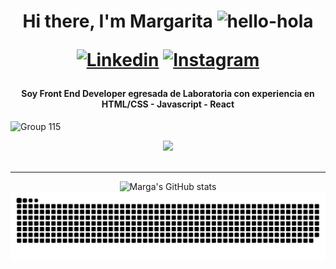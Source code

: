 <h1 align="center">Hi there, I'm Margarita <img alt="hello-hola" width="70px" src="https://user-images.githubusercontent.com/78278982/138802904-928b5417-bfbb-47c4-86ab-12b05c5b784e.gif"/>

[![Linkedin](https://img.shields.io/badge/Instagram-E4405F?style=for-the-badge&logo=instagram&logoColor=white)](https://www.instagram.com/margazm/) [![Instagram](https://img.shields.io/badge/LinkedIn-0077B5?style=for-the-badge&logo=linkedin&logoColor=white)](https://www.linkedin.com/in/margazm/) </h1>


<h4 align="center"> Soy Front End Developer egresada de Laboratoria con experiencia en HTML/CSS - Javascript - React </h4>


![Group 115](https://user-images.githubusercontent.com/78278982/139191929-47388079-911e-4ff4-81ef-92b49708e624.png)




<!--
**margaZM/margaZM** is a ✨ _special_ ✨ repository because its `README.md` (this file) appears on your GitHub profile.

Here are some ideas to get you started:

- 🌱 I’m currently learning React Js
- 👯 I’m looking to collaborate on ...
- 🤔 I’m looking for help with ...
- 💬 Ask me about ...
- 📫 How to reach me: ...
- 😄 Pronouns: ...
- ⚡ Fun fact: ...
-->

<!--
<h2 align="center">Lenguajes y Herramientas: </h2>

<div align="center">
  <img alt="Visual Studio Code" width="26px" src="https://raw.githubusercontent.com/github/explore/80688e429a7d4ef2fca1e82350fe8e3517d3494d/topics/visual-studio-code/visual-studio-code.png" />

  <img  alt="HTML5" width="26px" src="https://raw.githubusercontent.com/github/explore/80688e429a7d4ef2fca1e82350fe8e3517d3494d/topics/html/html.png" />

  <img  alt="CSS3" width="26px" src="https://raw.githubusercontent.com/github/explore/80688e429a7d4ef2fca1e82350fe8e3517d3494d/topics/css/css.png" />

  <img  alt="JavaScript" width="26px" src="https://raw.githubusercontent.com/github/explore/80688e429a7d4ef2fca1e82350fe8e3517d3494d/topics/javascript/javascript.png" />

  <img alt="GitHub" width="26px" src="https://raw.githubusercontent.com/github/explore/78df643247d429f6cc873026c0622819ad797942/topics/github/github.png" />

  <img alt="Linux" width="55px" height="28px" src="https://img.shields.io/badge/Linux_Mint-87CF3E?style=for-the-badge&logo=linux-mint&logoColor=white" />

  <img alt="Figma" width="55px" height="28px"  src="https://img.shields.io/badge/Figma-F24E1E?style=for-the-badge&logo=figma&logoColor=white" />

  
[<h2 align="center"> Mis proyectos favoritos: </h2>
<br />
  
 <p align="center">
   <a href="https://github.com/margaZM/LIM015-social-network">
    <img alt="courshare" width="400" src="https://github.com/margaZM/margaZM/blob/main/courshare.png?raw=true" />
   </a>
   
   
 </p>](url)
  

[<img align="left" alt="Sass" width="26px" src="https://raw.githubusercontent.com/github/explore/80688e429a7d4ef2fca1e82350fe8e3517d3494d/topics/sass/sass.png" />]

[<img align="left" alt="React" width="26px" src="https://raw.githubusercontent.com/github/explore/80688e429a7d4ef2fca1e82350fe8e3517d3494d/topics/react/react.png" />]


[<img align="left" alt="Gatsby" width="26px" src="https://raw.githubusercontent.com/github/explore/e94815998e4e0713912fed477a1f346ec04c3da2/topics/gatsby/gatsby.png" />]

[<img align="left" alt="GraphQL" width="26px" src="https://raw.githubusercontent.com/github/explore/80688e429a7d4ef2fca1e82350fe8e3517d3494d/topics/graphql/graphql.png" />]

[<img align="left" alt="Node.js" width="26px" src="https://raw.githubusercontent.com/github/explore/80688e429a7d4ef2fca1e82350fe8e3517d3494d/topics/nodejs/nodejs.png" />]

[<img align="left" alt="Deno" width="26px" src="https://raw.githubusercontent.com/github/explore/361e2821e2dea67711cde99c9c40ed357061cf27/topics/deno/deno.png" />]

[<img align="left" alt="SQL" width="26px" src="https://raw.githubusercontent.com/github/explore/80688e429a7d4ef2fca1e82350fe8e3517d3494d/topics/sql/sql.png" />]

[<img align="left" alt="MySQL" width="26px" src="https://raw.githubusercontent.com/github/explore/80688e429a7d4ef2fca1e82350fe8e3517d3494d/topics/mysql/mysql.png" />]

[<img align="left" alt="MongoDB" width="26px" src="https://raw.githubusercontent.com/github/explore/80688e429a7d4ef2fca1e82350fe8e3517d3494d/topics/mongodb/mongodb.png" />]

[<img align="left" alt="Git" width="26px" src="https://raw.githubusercontent.com/github/explore/80688e429a7d4ef2fca1e82350fe8e3517d3494d/topics/git/git.png" />]


[<img align="left" alt="Terminal" width="26px" src="https://raw.githubusercontent.com/github/explore/80688e429a7d4ef2fca1e82350fe8e3517d3494d/topics/terminal/terminal.png" />]

-->


<div align="center">
  
 ![](https://komarev.com/ghpvc/?username=your-github-margaZM&color=76BCD2)
<br />
<br />

---
<!--  [![Marga's GitHub stats](https://github-readme-stats.vercel.app/api?username=margazm)](https://github.com/margazm/github-readme-stats) -->
![Marga's GitHub stats](https://github-readme-streak-stats.herokuapp.com/?user=margazm)
![snake](https://raw.githubusercontent.com/margaZM/margaZM/386cac36b1b62c559407128cd242f9bbc94adf77/snake.svg)

</div>
<!--
### Connect with me: 

[<img align="left" alt="margazm | LinkedIn" width="22px" src="https://cdn.jsdelivr.net/npm/simple-icons@v3/icons/linkedin.svg" />][linkedin]
[<img align="left" alt="margazm | Instagram" width="22px" src="https://cdn.jsdelivr.net/npm/simple-icons@v3/icons/instagram.svg" />][instagram]


[linkedin]: https://linkedin.com/in/margazm
[instagram]: https://instagram.com/margazm
-->

